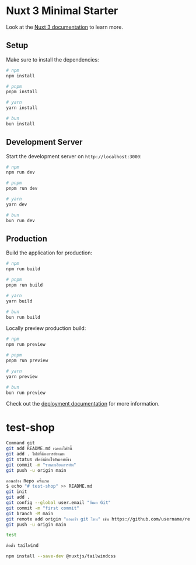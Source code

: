 # Nuxt 3 Minimal Starter

Look at the [Nuxt 3 documentation](https://nuxt.com/docs/getting-started/introduction) to learn more.

## Setup

Make sure to install the dependencies:

```bash
# npm
npm install

# pnpm
pnpm install

# yarn
yarn install

# bun
bun install
```

## Development Server

Start the development server on `http://localhost:3000`:

```bash
# npm
npm run dev

# pnpm
pnpm run dev

# yarn
yarn dev

# bun
bun run dev
```

## Production

Build the application for production:

```bash
# npm
npm run build

# pnpm
pnpm run build

# yarn
yarn build

# bun
bun run build
```

Locally preview production build:

```bash
# npm
npm run preview

# pnpm
pnpm run preview

# yarn
yarn preview

# bun
bun run preview
```

Check out the [deployment documentation](https://nuxt.com/docs/getting-started/deployment) for more information.
# test-shop

```bash
Command git
git add README.md เฉพาะไฟล์นี้
git add . ไฟล์ที่ต้องการอัพเดท
git status เช็คว่ามีอะไรอัพเดทบ้าง
git commit -m "รายละเอียดการอัพ"
git push -u origin main
```

```bash
ตอนสร้าง Repo ครั้งแรก
$ echo "# test-shop" >> README.md
git init
git add .
git config --global user.email "อีเมล Git"
git commit -m "first commit"
git branch -M main
git remote add origin "แอดเข้า git ไหน" เช่น https://github.com/username/reponame.git
git push -u origin main
```



```bash
test
```

```bash
ติดตั้ง tailwind

npm install --save-dev @nuxtjs/tailwindcss
```